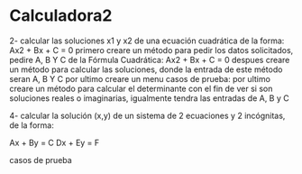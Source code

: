 # Calculadora2
2- calcular las soluciones x1 y x2 de una ecuación cuadrática de la forma: Ax2 + Bx + C = 0
primero creare un método para pedir los datos solicitados, pedire A, B Y C de la Fórmula Cuadrática: Ax2 + Bx + C = 0
despues creare un método para calcular las soluciones, donde la entrada de este método seran A, B Y C
por ultimo creare un menu
casos de prueba:
por ultimo creare un método para calcular el determinante con el fin de ver si son soluciones reales o imaginarias, igualmente tendra las entradas de A, B y C

4- calcular la solución (x,y) de un sistema de 2 ecuaciones y 2 incógnitas, de la forma: 

Ax + By = C
Dx + Ey = F

casos de prueba

